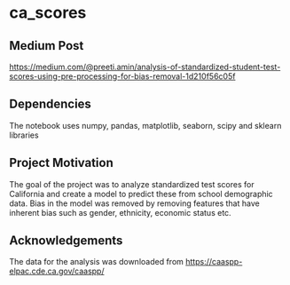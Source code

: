 # ca_scores

## Medium Post

https://medium.com/@preeti.amin/analysis-of-standardized-student-test-scores-using-pre-processing-for-bias-removal-1d210f56c05f

## Dependencies

The notebook uses numpy, pandas, matplotlib, seaborn, scipy and sklearn libraries

## Project Motivation

The goal of the project was to analyze standardized test scores for California and create a model to predict
these from school demographic data. Bias in the model was removed by removing features that have inherent
bias such as gender, ethnicity, economic status etc.

## Acknowledgements
The data for the analysis was downloaded from https://caaspp-elpac.cde.ca.gov/caaspp/
